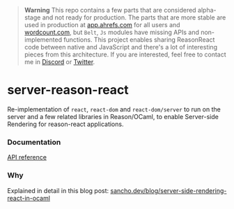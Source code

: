 > **Warning**
> This repo contains a few parts that are considered alpha-stage and not ready for production. The parts that are more stable are used in production at [app.ahrefs.com](https://app.ahrefs.com) for all users and [wordcount.com](https://wordcount.com), but `Belt`, `Js` modules have missing APIs and non-implemented functions.
> This project enables sharing ReasonReact code between native and JavaScript and there's a lot of interesting pieces from this architecture. If you are interested, feel free to contact me in [Discord](https://discord.com/users/122441959414431745) or [Twitter](https://www.twitter.com/davesnx).

# server-reason-react

Re-implementation of `react`, `react-dom` and `react-dom/server` to run on the server and a few related libraries in Reason/OCaml, to enable Server-side Rendering for reason-react applications.

### Documentation
[API reference](https://ml-in-barcelona.github.io/server-reason-react/server-reason-react/index.html)


### Why 
Explained in detail in this blog post: [sancho.dev/blog/server-side-rendering-react-in-ocaml](https://sancho.dev/blog/server-side-rendering-react-in-ocaml)
